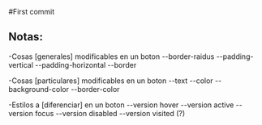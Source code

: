 #First commit

## Notas:

-Cosas [generales] modificables en un boton
--border-raidus
--padding-vertical
--padding-horizontal
--border

-Cosas [particulares] modificables en un boton
--text
--color
--background-color
--border-color

-Estilos a [diferenciar] en un boton
--version hover
--version active
--version focus
--version disabled
--version visited (?)
